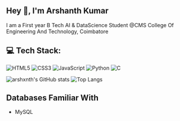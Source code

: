 ## Hey 👋, I'm Arshanth Kumar
I am a First year B Tech AI & DataScience Student @CMS College Of Engineering And Technology, Coimbatore 

## 💻 Tech Stack:
![HTML5](https://img.shields.io/badge/HTML5-E34F26?style=flat&logo=html5&logoColor=white)
![CSS3](https://img.shields.io/badge/CSS3-1572B6?style=flat&logo=css3&logoColor=white)
![JavaScript](https://img.shields.io/badge/JavaScript-F7DF1E?style=flat&logo=javascript&logoColor=black)
![Python](https://img.shields.io/badge/Python-3776AB?style=flat&logo=python&logoColor=white)
![C](https://img.shields.io/badge/C-00599C?style=flat&logo=c&logoColor=white)

![arshxnth's GitHub stats](https://github-readme-stats.vercel.app/api?username=arshxnth&show_icons=true&theme=dark)
![Top Langs](https://github-readme-stats.vercel.app/api/top-langs/?username=arshxnth&layout=compact&theme=dark)

## Databases Familiar With
- MySQL

